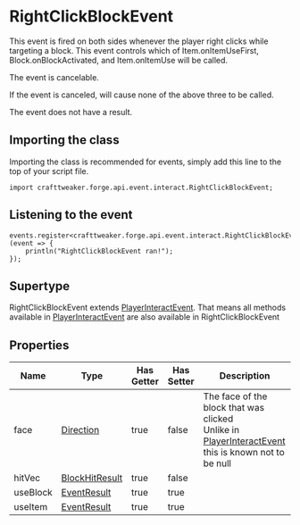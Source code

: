 # RightClickBlockEvent

This event is fired on both sides whenever the player right clicks while targeting a block.
 This event controls which of Item.onItemUseFirst, Block.onBlockActivated, and Item.onItemUse will be called.

The event is cancelable.

If the event is canceled, will cause none of the above three to be called.

The event does not have a result.



## Importing the class

Importing the class is recommended for events, simply add this line to the top of your script file.
```zenscript
import crafttweaker.forge.api.event.interact.RightClickBlockEvent;
```


## Listening to the event

```zenscript
events.register<crafttweaker.forge.api.event.interact.RightClickBlockEvent>(event => {
    println("RightClickBlockEvent ran!");
});
```


## Supertype

RightClickBlockEvent extends [PlayerInteractEvent](/forge/api/event/interact/PlayerInteractEvent). That means all methods available in [PlayerInteractEvent](/forge/api/event/interact/PlayerInteractEvent) are also available in RightClickBlockEvent

## Properties

|   Name   |                        Type                        | Has Getter | Has Setter |                                                                        Description                                                                         |
|----------|----------------------------------------------------|------------|------------|------------------------------------------------------------------------------------------------------------------------------------------------------------|
| face     | [Direction](/vanilla/api/util/direction/Direction) | true       | false      | The face of the block that was clicked <br />  Unlike in [PlayerInteractEvent](/forge/api/event/interact/PlayerInteractEvent) this is known not to be null |
| hitVec   | [BlockHitResult](/vanilla/api/util/BlockHitResult) | true       | false      |                                                                                                                                                            |
| useBlock | [EventResult](/forge/api/event/EventResult)        | true       | true       |                                                                                                                                                            |
| useItem  | [EventResult](/forge/api/event/EventResult)        | true       | true       |                                                                                                                                                            |

